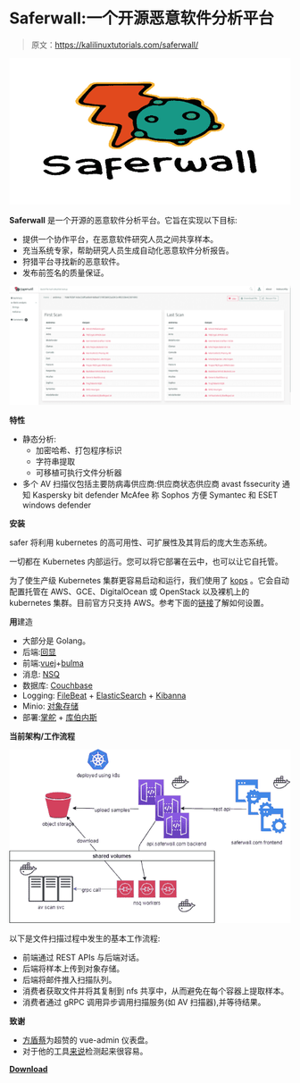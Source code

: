 # Saferwall:一个开源恶意软件分析平台

> 原文：<https://kalilinuxtutorials.com/saferwall/>

[![Saferwall : An Open Source Malware Analysis Platform](img/4711da6474fba81dac41fba8fbecca66.png "Saferwall : An Open Source Malware Analysis Platform")](https://1.bp.blogspot.com/-0gKenbq0bdw/Xx3V4p_8q5I/AAAAAAAAHIw/GB_x95xPYU0a5pMOLUvvqh-RLbej-rC6QCLcBGAsYHQ/s1600/Saferwall%25281%2529.png)

**Saferwall** 是一个开源的恶意软件分析平台。它旨在实现以下目标:

*   提供一个协作平台，在恶意软件研究人员之间共享样本。
*   充当系统专家，帮助研究人员生成自动化恶意软件分析报告。
*   狩猎平台寻找新的恶意软件。
*   发布前签名的质量保证。

![](img/596d273d8fd0a16d60d899d99628114f.png)

**特性**

*   静态分析:
    *   加密哈希、打包程序标识
    *   字符串提取
    *   可移植可执行文件分析器
*   多个 AV 扫描仪包括主要防病毒供应商:供应商状态供应商 avast fssecurity 通知 Kaspersky bit defender McAfee 称 Sophos 方便 Symantec 和 ESET windows defender

**安装**

safer 将利用 kubernetes 的高可用性、可扩展性及其背后的庞大生态系统。

一切都在 Kubernetes 内部运行。您可以将它部署在云中，也可以让它自托管。

为了使生产级 Kubernetes 集群更容易启动和运行，我们使用了 [kops](https://github.com/kubernetes/kops) 。它会自动配置托管在 AWS、GCE、DigitalOcean 或 OpenStack 以及裸机上的 kubernetes 集群。目前官方只支持 AWS。参考下面的[链接](https://github.com/saferwall/saferwall/blob/master/docs/BUILDING.md)了解如何设置。

**用**建造

*   大部分是 Golang。
*   后端:[回显](https://echo.labstack.com/)
*   前端:[vuej](https://vuejs.org/)+[bulma](https://bulma.io/)
*   消息: [NSQ](https://nsq.io/)
*   数据库: [Couchbase](https://www.couchbase.com/)
*   Logging: [FileBeat](https://www.elastic.co/beats/filebeat) + [ElasticSearch](https://www.elastic.co/) + [Kibanna](https://www.elastic.co/)
*   Minio: [对象存储](https://min.io/)
*   部署:[掌舵](https://helm.sh/) + [库伯内斯](https://kubernetes.io/)

**当前架构/工作流程**

![](img/c36368a14d69563149a781b8d6088af9.png)

以下是文件扫描过程中发生的基本工作流程:

*   前端通过 REST APIs 与后端对话。
*   后端将样本上传到对象存储。
*   后端将邮件推入扫描队列。
*   消费者获取文件并将其复制到 nfs 共享中，从而避免在每个容器上提取样本。
*   消费者通过 gRPC 调用异步调用扫描服务(如 AV 扫描器),并等待结果。

**致谢**

*   [方盾蔡](https://github.com/fundon)为超赞的 vue-admin 仪表盘。
*   对于他的工具[来说](https://github.com/horsicq/Detect-It-Easy)检测起来很容易。

[**Download**](https://github.com/saferwall/saferwall)